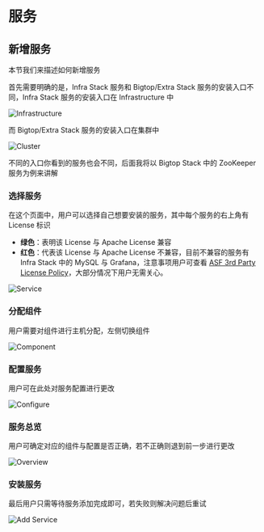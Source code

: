 # 服务
## 新增服务
本节我们来描述如何新增服务

首先需要明确的是，Infra Stack 服务和 Bigtop/Extra Stack 服务的安装入口不同，Infra Stack 服务的安装入口在 Infrastructure 中

![Infrastructure](https://github.com/user-attachments/assets/d4c8e62a-c704-4ab9-90f1-49a661dda951)

而 Bigtop/Extra Stack 服务的安装入口在集群中

![Cluster](https://github.com/user-attachments/assets/41a5ba8a-6a0e-457d-a249-674ebc139ac2)

不同的入口你看到的服务也会不同，后面我将以 Bigtop Stack 中的 ZooKeeper 服务为例来讲解

### 选择服务
在这个页面中，用户可以选择自己想要安装的服务，其中每个服务的右上角有 License 标识
* **绿色**：表明该 License 与 Apache License 兼容
* **红色**：代表该 License 与 Apache License 不兼容，目前不兼容的服务有 Infra Stack 中的 MySQL 与 Grafana，注意事项用户可查看 [ASF 3rd Party License Policy](https://apache.org/legal/resolved.html)，大部分情况下用户无需关心。

![Service](https://github.com/user-attachments/assets/0b6a9dfc-e4c4-48f2-8ca4-8b31ba558578)

### 分配组件
用户需要对组件进行主机分配，左侧切换组件

![Component](https://github.com/user-attachments/assets/a436966f-6cc0-4c80-84ab-310e65fe9948)

### 配置服务
用户可在此处对服务配置进行更改

![Configure](https://github.com/user-attachments/assets/aac410c4-335c-4461-92f6-4af711547717)

### 服务总览
用户可确定对应的组件与配置是否正确，若不正确则退到前一步进行更改

![Overview](https://github.com/user-attachments/assets/4bcbaea7-ddfb-4ee5-9bee-faea48216cab)

### 安装服务
最后用户只需等待服务添加完成即可，若失败则解决问题后重试

![Add Service](https://github.com/user-attachments/assets/0258888c-f7c5-40ba-9cba-dd73e492e919)